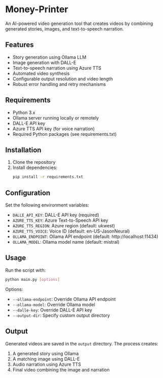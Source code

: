 # Money-Printer

An AI-powered video generation tool that creates videos by combining generated stories, images, and text-to-speech narration.

## Features

- Story generation using Ollama LLM
- Image generation with DALL-E
- Text-to-speech narration using Azure TTS
- Automated video synthesis
- Configurable output resolution and video length
- Robust error handling and retry mechanisms

## Requirements

- Python 3.x
- Ollama server running locally or remotely
- DALL-E API key
- Azure TTS API key (for voice narration)
- Required Python packages (see requirements.txt)

## Installation

1. Clone the repository
2. Install dependencies:
   ```bash
   pip install -r requirements.txt
   ```

## Configuration

Set the following environment variables:
- `DALLE_API_KEY`: DALL-E API key (required)
- `AZURE_TTS_KEY`: Azure Text-to-Speech API key
- `AZURE_TTS_REGION`: Azure region (default: ukwest)
- `AZURE_TTS_VOICE`: Voice ID (default: en-US-JasonNeural)
- `OLLAMA_ENDPOINT`: Ollama API endpoint (default: http://localhost:11434)
- `OLLAMA_MODEL`: Ollama model name (default: mistral)

## Usage

Run the script with:
```bash
python main.py [options]
```

Options:
- `--ollama-endpoint`: Override Ollama API endpoint
- `--ollama-model`: Override Ollama model
- `--dalle-key`: Override DALL-E API key
- `--output-dir`: Specify custom output directory

## Output

Generated videos are saved in the `output` directory. The process creates:
1. A generated story using Ollama
2. A matching image using DALL-E
3. Audio narration using Azure TTS
4. Final video combining the image and narration
